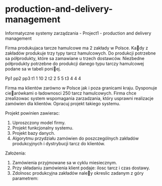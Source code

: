 production-and-delivery-management
==================================

Informatyczne systemy zarządzania - Project1 - production and delivery management

Firma produkujaca tarcze hamulcowe ma 2 zakłady w Polsce. Kady z zakładów produkuje
trzy typy tarcz hamulcowych. Do produkcji potrzebne sa półprodukty, które sa zamawiane u
trzech dostawców. Niezbedne półprodukty potrzebne do produkcji danego typu tarczy
hamulcowej podane sa w tabeli poniej.

Pp1 pp2 pp3
t1 1 10 2
t2 2 5 5
t3 4 4 4

Firma ma klientów zarówno w Polsce jak i poza granicami kraju. Dysponuje ciearówkami o
ładownosci 250 tarcz hamulcowych. Firma chce zrealizowac system wspomagania
zarzadzania, który usprawni realizacje zamówien dla klientów. Opracuj projekt takiego
systemu. 

Projekt powinien zawierac:
1. Uproszczony model firmy.
2. Projekt funkcjonalny systemu.
3. Projekt bazy danych.
4. Algorytmu przydziału zamówien do poszczególnych zakładów produkcyjnych i
dystrybucji tarcz do klientów.

Założenia:
1. Zamówienia przyjmowane sa w cyklu miesiecznym.
2. Przy składaniu zamówienia klient podaje: ilosc tarcz i czas dostawy.
3. Zdolnosc produkcyjna zakładów naley okreslic zadanym z góry parametrem: